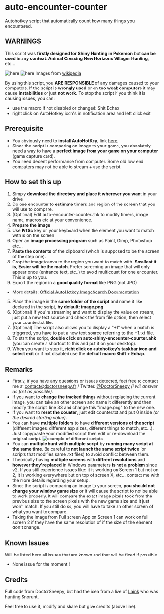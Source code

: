 # auto-encounter-counter

Autohotkey script that automatically count how many things you encountered.

## WARNINGS

This script was **firstly designed for Shiny Hunting in Pokemon** but **can be used in any context**: **Animal Crossing New Horizons Villager Hunting**, etc...

![here](https://upload.wikimedia.org/wikipedia/commons/thumb/9/98/International_Pok%C3%A9mon_logo.svg/269px-International_Pok%C3%A9mon_logo.svg.png)
![here](https://upload.wikimedia.org/wikipedia/fr/thumb/7/7f/Logo-acnh.png/320px-Logo-acnh.png)
Images from [wikipedia](https://fr.wikipedia.org/wiki/Wikipédia:Conventions_d%27utilisation_des_images)


By using this script, you **ARE RESPONSIBLE** of any damages caused to your computers. 
If the script is **wrongly used** or on **too weak computers** it may cause **instabilities** or just **not work**.
To stop the script if you think it is causing issues, you can:
- use the macro if not disabled or changed: Shit Echap
- right click on AutoHotkey icon's in notification area and left click exit

## Prerequisite
- You obviously need to **install AutoHotKey**, link [here](https://www.autohotkey.com).
- Since the script is comparing an image to your game, you absolutely need a way to have a **perfect image from your game on your computer** (game capture card).
- You need decent performance from computer. Some old low end computers may not be able to stream + use the script

## How to set this up
1. Simply **download the directory and place it wherever you want** in your drive.
2. Do one encounter to **estimate** timers and region of the screen that you will use to compare.
3. (Optional) Edit auto-encounter-counter.ahk to modify timers, image name, macros etc at your convenience. 
4. **Prepare the image**
  1. Use **PrtSc** key on your keyboard when the element you want to match with is on the screen
  2. Open an **image processing program** such as Paint, Gimp, Photoshop etc...
  3. **Paste the contents** of the clipboard (which is supposed to be the screen of the step one).
  4. Crop the image/canva to the region you want to match with. **Smallest it is, Easier will be the match**.
  Prefer screening an image that will only appear once (entrance text, etc..) to avoid multicount for one encounter. This is up to you.
  5. Export the region in a **good quality format** like PNG (not JPG)
  * More details: [Official AutoHotkey ImageSearch Documentation](https://www.autohotkey.com/docs/commands/ImageSearch.htm#Remarks)
5. Place the image in the **same folder of the script** and name it like declared in the script, **by default: image.png**
4. (Optional) If you're streaming and want to display the value on stream, just put a new text source and check the from file option, then select your counter.txt file.
5. (Optional) The script also allows you to display a "+1" when a match is triggered, you have to put a new text source referring to the +1.txt file.
6. To start the script, **double click on auto-shiny-encounter-counter.ahk** (you can create a shortcut to this and put it on your desktop).
7. When you want to stop it, **right click on autohotkey's taskbar icon and select exit** or if not disabled use the **default macro Shift + Echap**.

## Remarks
- Firstly, if you have any questions or issues detected, feel free to contact me at contact@doctorsneepy.fr / Twitter: [@DoctorSneepy](https://twitter.com/DoctorSneepy) *(i will answer as fast as possible)*.
- If you want to **change the tracked things** without replacing the current image, you can take an other screen and name it differently and then modify the script, line 33 and change this "image.png" to the new one.
- If you want to **reset the counter**, just edit counter.txt and put 0 inside *(or the desired starting value)*.
- You can have **multiple folders** to have **different versions of the script** (different images, different app sizes, different things to match, etc...). Just copy/paste your modified script then edit or re-download the original script. ![example of different scripts](https://i.imgur.com/YuxFXad.png)
- You can **multiple hunt with multiple script** by **running many script at the same time**. Be careful to **not launch the same script twice** (or scripts that modifies same .txt files) to avoid conflict between them. 
- Theorically having **multiple screens** with **diffrent resolutions** and **however they're placed** in Windows parameters **is not a problem** since v2. If you still experience issues like: it is working on Screen 1 but not on 2, it is working everywhere but on top of screen X, etc... contact me with the more details regarding your setup.
- Since the script is comparing an image to your screen, **you should not change your window game size** or it will cause the script to not be able to work properly. It will compare the exact image pixels took from the previous size to the screen pixels with the new game size and it just won't match. If you still do so, you will have to take an other screen of what you want to compare.
- Taking the image from Full screen App on Screen 1 can work on full screen 2 if they have the same resolution of if the size of the element don't change.

## Known Issues
Will be listed here all issues that are known and that will be fixed if possible.
- None issue for the moment !


## Credits
Full code from DoctorSneepy, but had the idea from a live of [Laink](https://www.twitch.tv/wankilstudio) who was hunting Snorunt.

Feel free to use it, modify and share but give credits (above line).
